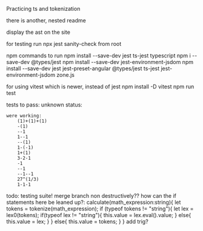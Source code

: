 Practicing ts and tokenization 

there is another, nested readme


display the ast on the site

for testing run npx jest sanity-check from root

npm commands to run
    npm install --save-dev jest ts-jest typescript
    npm i --save-dev @types/jest
    npm install --save-dev jest-environment-jsdom
    npm install --save-dev jest jest-preset-angular @types/jest ts-jest jest-environment-jsdom zone.js

for using vitest which is newer, instead of jest
    npm install -D vitest
    npm run test






tests to pass:
    unknown status:
    
    were working:
        (1)+(1)+(1)
        -(1)
        --1
        1--1
        --(1)
        1-(-1)
        1+(1)
        3-2-1
        -1
        --1
        --1--1
        27^(1/3)
        1-1-1
        

todo:
    testing suite!
    merge branch non destructively??
    how can the if statements here be leaned up?:
          calculate(math_expression:string){
            let tokens = tokenize(math_expression);
            if (typeof tokens != "string"){
            let lex = lex0(tokens);
            if(typeof lex != "string"){
                this.value = lex.eval().value;
            }
            else{
                this.value = lex;
            }
            }
            else{
            this.value = tokens;
            }
        }
    add trig?

